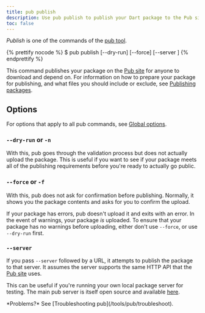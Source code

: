 ```yaml
---
title: pub publish
description: Use pub publish to publish your Dart package to the Pub site.
toc: false
---
```


_Publish_ is one of the commands of the [pub tool](/tools/pub/cmd).

{% prettify nocode %}
$ pub publish [--dry-run] [--force] [--server <url>]
{% endprettify %}

This command publishes your package on the
[Pub site]({{site.pub}}) for anyone to download and depend
on. For information on how to prepare your package for publishing,
and what files you should include or exclude,
see [Publishing packages](/tools/pub/publishing).

## Options

For options that apply to all pub commands, see
[Global options](/tools/pub/cmd#global-options).

### `--dry-run` or `-n`

With this, pub goes through the validation process but does not actually upload
the package. This is useful if you want to see if your package meets all of the
publishing requirements before you're ready to actually go public.

### `--force` or `-f`

With this, pub does not ask for confirmation before publishing. Normally, it
shows you the package contents and asks for you to confirm the upload.

If your package has errors, pub doesn't upload it and exits with an error.
In the event of warnings, your package *is* uploaded.
To ensure that your package has no warnings before uploading,
either don't use `--force`, or use `--dry-run` first.

### `--server`

If you pass `--server` followed by a URL, it attempts to publish the
package to that server. It assumes the server supports the same HTTP API that
the [Pub site][pubsite] uses.

This can be useful if you're running your own local package server for testing.
The main pub server is itself open source and available [here][pub repo].

[pubsite]: {{site.pub}}
[pub repo]: https://github.com/dart-lang/pub-dartlang

<aside class="alert alert-info" markdown="1">
  *Problems?* See [Troubleshooting pub](/tools/pub/troubleshoot).
</aside>

